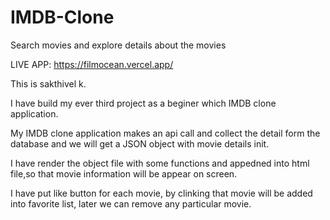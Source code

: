 # IMDB-Clone
Search movies and explore details about the movies

LIVE APP: https://filmocean.vercel.app/

This is sakthivel k.

I have build my ever third project as a beginer which IMDB clone application.

My IMDB clone application makes an api call and collect the detail form the database and we will get a JSON object with movie details init.

I have render the object file with some functions and appedned into html file,so that movie information will be appear on screen.

I have put like button for each movie, by clinking that movie will be added into favorite list, later we can remove any particular movie. 
